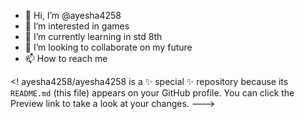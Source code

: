 - 👋 Hi, I’m @ayesha4258
- 👀 I’m interested in games
- 🌱 I’m currently learning in std 8th
- 💞️ I’m looking to collaborate on my future
- 📫 How to reach me 

<!
ayesha4258/ayesha4258 is a ✨ special ✨ repository because its `README.md` (this file) appears on your GitHub profile.
You can click the Preview link to take a look at your changes.
--->
